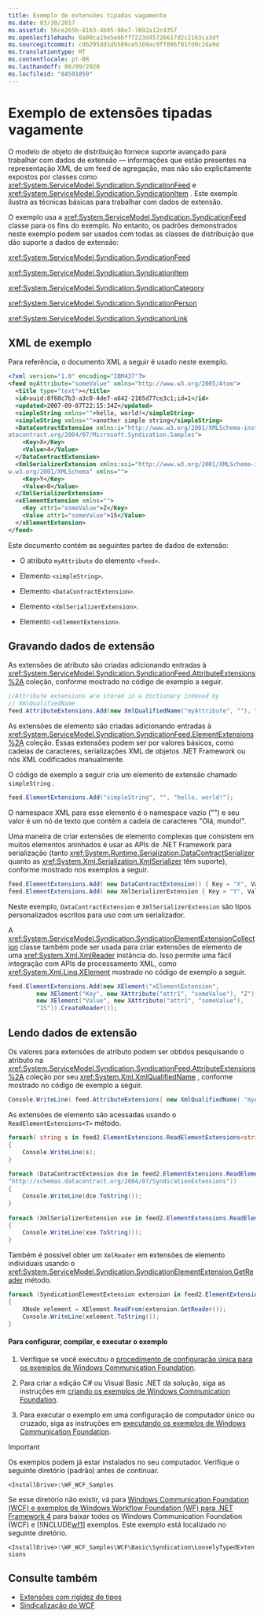 ```yaml
---
title: Exemplo de extensões tipadas vagamente
ms.date: 03/30/2017
ms.assetid: 56ce265b-8163-4b85-98e7-7692a12c4357
ms.openlocfilehash: 0a08ca19e5e6bff7223d45726617d2c2163ca3df
ms.sourcegitcommit: cdb295dd1db589ce5169ac9ff096f01fd0c2da9d
ms.translationtype: MT
ms.contentlocale: pt-BR
ms.lasthandoff: 06/09/2020
ms.locfileid: "84591859"
---
```

# <a name="loosely-typed-extensions-sample"></a>Exemplo de extensões tipadas vagamente
O modelo de objeto de distribuição fornece suporte avançado para trabalhar com dados de extensão — informações que estão presentes na representação XML de um feed de agregação, mas não são explicitamente expostos por classes como <xref:System.ServiceModel.Syndication.SyndicationFeed> e <xref:System.ServiceModel.Syndication.SyndicationItem> . Este exemplo ilustra as técnicas básicas para trabalhar com dados de extensão.  
  
 O exemplo usa a <xref:System.ServiceModel.Syndication.SyndicationFeed> classe para os fins do exemplo. No entanto, os padrões demonstrados neste exemplo podem ser usados com todas as classes de distribuição que dão suporte a dados de extensão:  
  
 <xref:System.ServiceModel.Syndication.SyndicationFeed>  
  
 <xref:System.ServiceModel.Syndication.SyndicationItem>  
  
 <xref:System.ServiceModel.Syndication.SyndicationCategory>  
  
 <xref:System.ServiceModel.Syndication.SyndicationPerson>  
  
 <xref:System.ServiceModel.Syndication.SyndicationLink>  
  
## <a name="sample-xml"></a>XML de exemplo  
 Para referência, o documento XML a seguir é usado neste exemplo.  
  
```xml  
<?xml version="1.0" encoding="IBM437"?>  
<feed myAttribute="someValue" xmlns="http://www.w3.org/2005/Atom">  
  <title type="text"></title>  
  <id>uuid:8f60c7b3-a3c0-4de7-a642-2165d77ce3c1;id=1</id>  
  <updated>2007-09-07T22:15:34Z</updated>  
  <simpleString xmlns="">hello, world!</simpleString>  
  <simpleString xmlns="">another simple string</simpleString>  
  <DataContractExtension xmlns:i="http://www.w3.org/2001/XMLSchema-instance" xmlns="http://schemas.d  
atacontract.org/2004/07/Microsoft.Syndication.Samples">  
    <Key>X</Key>  
    <Value>4</Value>  
  </DataContractExtension>  
  <XmlSerializerExtension xmlns:xsi="http://www.w3.org/2001/XMLSchema-instance" xmlns:xsd="http://ww  
w.w3.org/2001/XMLSchema" xmlns="">  
    <Key>Y</Key>  
    <Value>8</Value>  
  </XmlSerializerExtension>  
  <xElementExtension xmlns="">  
    <Key attr1="someValue">Z</Key>  
    <Value attr1="someValue">15</Value>  
  </xElementExtension>  
</feed>  
```  
  
 Este documento contém as seguintes partes de dados de extensão:  
  
- O atributo `myAttribute` do elemento `<feed>`.  
  
- Elemento `<simpleString>`.  
  
- Elemento `<DataContractExtension>`.  
  
- Elemento `<XmlSerializerExtension>`.  
  
- Elemento `<xElementExtension>`.  
  
## <a name="writing-extension-data"></a>Gravando dados de extensão  
 As extensões de atributo são criadas adicionando entradas à <xref:System.ServiceModel.Syndication.SyndicationFeed.AttributeExtensions%2A> coleção, conforme mostrado no código de exemplo a seguir.  
  
```csharp  
//Attribute extensions are stored in a dictionary indexed by
// XmlQualifiedName  
feed.AttributeExtensions.Add(new XmlQualifiedName("myAttribute", ""), "someValue");  
```  
  
 As extensões de elemento são criadas adicionando entradas à <xref:System.ServiceModel.Syndication.SyndicationFeed.ElementExtensions%2A> coleção. Essas extensões podem ser por valores básicos, como cadeias de caracteres, serializações XML de objetos .NET Framework ou nós XML codificados manualmente.  
  
 O código de exemplo a seguir cria um elemento de extensão chamado `simpleString` .  
  
```csharp  
feed.ElementExtensions.Add("simpleString", "", "hello, world!");  
```  
  
 O namespace XML para esse elemento é o namespace vazio ("") e seu valor é um nó de texto que contém a cadeia de caracteres "Olá, mundo!".  
  
 Uma maneira de criar extensões de elemento complexas que consistem em muitos elementos aninhados é usar as APIs de .NET Framework para serialização (tanto <xref:System.Runtime.Serialization.DataContractSerializer> quanto as <xref:System.Xml.Serialization.XmlSerializer> têm suporte), conforme mostrado nos exemplos a seguir.  
  
```csharp  
feed.ElementExtensions.Add( new DataContractExtension() { Key = "X", Value = 4 } );  
feed.ElementExtensions.Add( new XmlSerializerExtension { Key = "Y", Value = 8 }, new XmlSerializer( typeof( XmlSerializerExtension ) ) );  
```  
  
 Neste exemplo, `DataContractExtension` e `XmlSerializerExtension` são tipos personalizados escritos para uso com um serializador.  
  
 A <xref:System.ServiceModel.Syndication.SyndicationElementExtensionCollection> classe também pode ser usada para criar extensões de elemento de uma <xref:System.Xml.XmlReader> instância do. Isso permite uma fácil integração com APIs de processamento XML, como <xref:System.Xml.Linq.XElement> mostrado no código de exemplo a seguir.  
  
```csharp  
feed.ElementExtensions.Add(new XElement("xElementExtension",  
        new XElement("Key", new XAttribute("attr1", "someValue"), "Z"),  
        new XElement("Value", new XAttribute("attr1", "someValue"),
        "15")).CreateReader());  
```  
  
## <a name="reading-extension-data"></a>Lendo dados de extensão  
 Os valores para extensões de atributo podem ser obtidos pesquisando o atributo na <xref:System.ServiceModel.Syndication.SyndicationFeed.AttributeExtensions%2A> coleção por seu <xref:System.Xml.XmlQualifiedName> , conforme mostrado no código de exemplo a seguir.  
  
```csharp  
Console.WriteLine( feed.AttributeExtensions[ new XmlQualifiedName( "myAttribute", "" )]);  
```  
  
 As extensões de elemento são acessadas usando o `ReadElementExtensions<T>` método.  
  
```csharp  
foreach( string s in feed2.ElementExtensions.ReadElementExtensions<string>("simpleString", ""))  
{  
    Console.WriteLine(s);  
}  
  
foreach (DataContractExtension dce in feed2.ElementExtensions.ReadElementExtensions<DataContractExtension>("DataContractExtension",  
"http://schemas.datacontract.org/2004/07/SyndicationExtensions"))  
{  
    Console.WriteLine(dce.ToString());  
}  
  
foreach (XmlSerializerExtension xse in feed2.ElementExtensions.ReadElementExtensions<XmlSerializerExtension>("XmlSerializerExtension", "", new XmlSerializer(typeof(XmlSerializerExtension))))  
{  
    Console.WriteLine(xse.ToString());  
}  
```  
  
 Também é possível obter um `XmlReader` em extensões de elemento individuais usando o <xref:System.ServiceModel.Syndication.SyndicationElementExtension.GetReader> método.  
  
```csharp  
foreach (SyndicationElementExtension extension in feed2.ElementExtensions.Where<SyndicationElementExtension>(x => x.OuterName == "xElementExtension"))  
{  
    XNode xelement = XElement.ReadFrom(extension.GetReader());  
    Console.WriteLine(xelement.ToString());  
}  
```  
  
#### <a name="to-set-up-build-and-run-the-sample"></a>Para configurar, compilar, e executar o exemplo  
  
1. Verifique se você executou o [procedimento de configuração única para os exemplos de Windows Communication Foundation](one-time-setup-procedure-for-the-wcf-samples.md).  
  
2. Para criar a edição C# ou Visual Basic .NET da solução, siga as instruções em [criando os exemplos de Windows Communication Foundation](building-the-samples.md).  
  
3. Para executar o exemplo em uma configuração de computador único ou cruzado, siga as instruções em [executando os exemplos de Windows Communication Foundation](running-the-samples.md).  
  
> [!IMPORTANT]
> Os exemplos podem já estar instalados no seu computador. Verifique o seguinte diretório (padrão) antes de continuar.  
>
> `<InstallDrive>:\WF_WCF_Samples`  
>
> Se esse diretório não existir, vá para [Windows Communication Foundation (WCF) e exemplos de Windows Workflow Foundation (WF) para .NET Framework 4](https://www.microsoft.com/download/details.aspx?id=21459) para baixar todos os Windows Communication Foundation (WCF) e [!INCLUDE[wf1](../../../../includes/wf1-md.md)] exemplos. Este exemplo está localizado no seguinte diretório.  
>
> `<InstallDrive>:\WF_WCF_Samples\WCF\Basic\Syndication\LooselyTypedExtensions`  
  
## <a name="see-also"></a>Consulte também

- [Extensões com rigidez de tipos](strongly-typed-extensions-sample.md)
- [Sindicalização do WCF](../feature-details/wcf-syndication.md)
